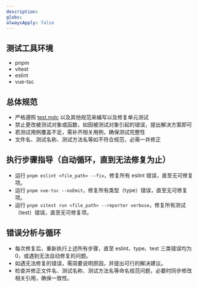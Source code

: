```yaml
---
description:
globs:
alwaysApply: false
---
```


## 测试工具环境
- pnpm
- vitest
- eslint
- vue-tsc
## 总体规范
- 严格遵照 [test.mdc](mdc:.cursor/rules/test.mdc) 以及其他规范来编写以及修复单元测试
- 禁止更改被测试对象或函数，如因被测试对象引起的错误，提出解决方案即可
- 若测试用例覆盖不足，需补齐相关用例，确保测试完整性
- 文件名、测试名称、测试方法名等如不符合规范，必需一并修正
## 执行步骤指导（自动循环，直到无法修复为止）
- 运行 `pnpm eslint <file_path> --fix`，修复所有 eslint 错误，直至无可修复项。
- 运行 `pnpm vue-tsc --noEmit`，修复所有类型（type）错误，直至无可修复项。
- 运行 `pnpm vitest run <file_path> --reporter verbose`，修复所有测试（test）错误，直至无可修复项。
## 错误分析与循环
- 每次修复后，重新执行上述所有步骤，直至 eslint、type、test 三类错误均为 0，或遇到无法自动修复的问题。
- 如遇无法修复的错误，需简要说明原因，并提出可行的解决建议。
- 检查并修正文件名、测试名称、测试方法名等命名规范问题，必要时同步修改相关引用，确保一致性。
